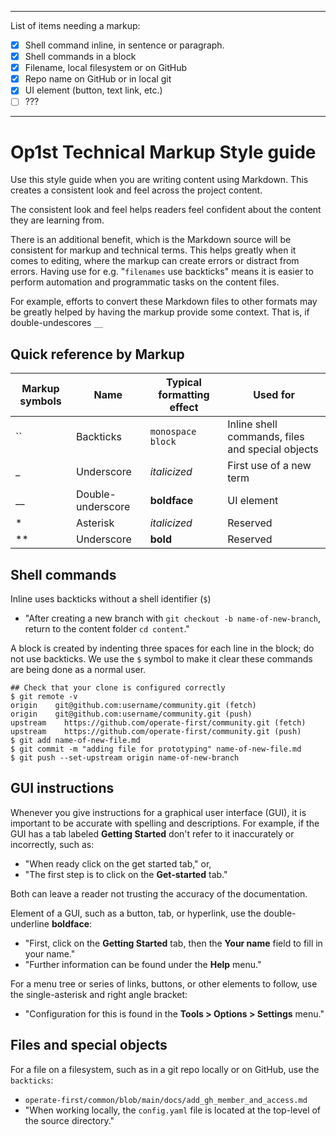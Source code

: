 ----
List of items needing a markup:
- [x] Shell command inline, in sentence or paragraph.
- [x] Shell commands in a block
- [x] Filename, local filesystem or on GitHub
- [x] Repo name on GitHub or in local git
- [x] UI element (button, text link, etc.)
- [ ] ???
----
# Op1st Technical Markup Style guide

Use this style guide when you are writing content using Markdown.
This creates a consistent look and feel across the project content.

The consistent look and feel helps readers feel confident about the content they are learning from.

There is an additional benefit, which is the Markdown source will be consistent for markup and technical terms.
This helps greatly when it comes to editing, where the markup can create errors or distract from errors.
Having use for e.g. "`filenames` use backticks" means it is easier to perform automation and programmatic tasks on the content files.

For example, efforts to convert these Markdown files to other formats may be greatly helped by having the markup provide some context.
That is, if double-undescores `__`

## Quick reference by Markup

| Markup symbols | Name | Typical formatting effect | Used for |
| -------------- | ---- | ------------------------- | -------- |
| \`\`           | Backticks   | `monospace block`  | Inline shell commands, files and special objects |
| \_             | Underscore  | _italicized_       | First use of a new term |
| \_\_           | Double-underscore  | __boldface__ | UI element |
| \*             | Asterisk  | *italicized*         | Reserved |
| \*\*           | Underscore  | **bold**           | Reserved |


## Shell commands

Inline uses backticks without a shell identifier (`$`)
- "After creating a new branch with `git checkout -b name-of-new-branch`, return to the content folder `cd content`."

A block is created by indenting three spaces for each line in the block; do not use backticks.
We use the `$` symbol to make it clear these commands are being done as a normal user.

    ## Check that your clone is configured correctly
    $ git remote -v
    origin    git@github.com:username/community.git (fetch)
    origin    git@github.com:username/community.git (push)
    upstream    https://github.com/operate-first/community.git (fetch)
    upstream    https://github.com/operate-first/community.git (push)
    $ git add name-of-new-file.md
    $ git commit -m "adding file for prototyping" name-of-new-file.md
    $ git push --set-upstream origin name-of-new-branch

## GUI instructions

Whenever you give instructions for a graphical user interface (GUI), it is important to be accurate with spelling and descriptions.
For example, if the GUI has a tab labeled __Getting Started__ don't refer to it inaccurately or incorrectly, such as:
- "When ready click on the get started tab," or,
- "The first step is to click on the __Get-started__ tab."

Both can leave a reader not trusting the accuracy of the documentation.

Element of a GUI, such as a button, tab, or hyperlink, use the double-underline __boldface__:
- "First, click on the __Getting Started__ tab, then the __Your name__ field to fill in your name."
- "Further information can be found under the __Help__ menu."

For a menu tree or series of links, buttons, or other elements to follow, use the single-asterisk and right angle bracket:
- "Configuration for this is found in the __Tools > Options > Settings__ menu."

## Files and special objects

For a file on a filesystem, such as in a git repo locally or on GitHub, use the `backticks`:
- `operate-first/common/blob/main/docs/add_gh_member_and_access.md`
- "When working locally, the `config.yaml` file is located at the top-level of the source directory."
